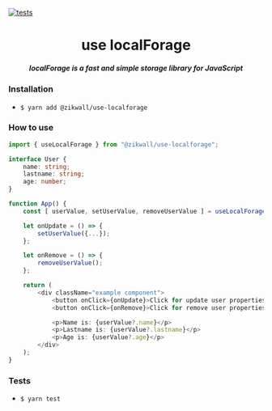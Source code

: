 [![tests](https://github.com/zikwall/use-localforage/workflows/tests/badge.svg)](https://github.com/zikwall/use-localforage/actions)

<div align="center">
  <h1>use localForage</h1>
  <h5>localForage is a fast and simple storage library for JavaScript</h5>
</div>

### Installation

- `$ yarn add @zikwall/use-localforage`

### How to use

```typescript jsx
import { useLocalForage } from "@zikwall/use-localforage";

interface User {
    name: string;
    lastname: string;
    age: number;
}

function App() {
    const [ userValue, setUserValue, removeUserValue ] = useLocalForage<User>('user', {...});

    let onUpdate = () => {
        setUserValue({...});
    };

    let onRemove = () => {
        removeUserValue();
    };

    return (
        <div className="example component">
            <button onClick={onUpdate}>Click for update user properties</button>
            <button onClick={onRemove}>Click for remove user properties</button>

            <p>Name is: {userValue?.name}</p>
            <p>Lastname is: {userValue?.lastname}</p>
            <p>Age is: {userValue?.age}</p>
        </div>
    );
}
```

### Tests

- `$ yarn test`